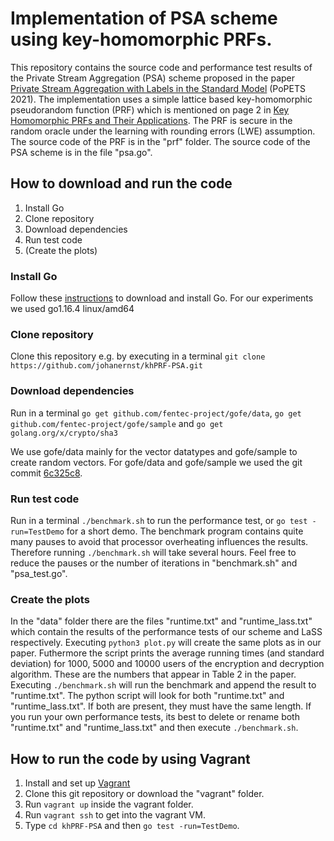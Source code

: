 # Implementation of PSA scheme using key-homomorphic PRFs.
This repository contains the source code and performance test results of the Private Stream Aggregation (PSA) scheme proposed in the paper [Private Stream Aggregation with Labels in the Standard Model](https://petsymposium.org/2021/files/papers/issue4/popets-2021-0063.pdf) (PoPETS 2021). The implementation uses a simple lattice based key-homomorphic pseudorandom function (PRF) which is mentioned on page 2 in [Key Homomorphic PRFs and Their Applications](https://eprint.iacr.org/2015/220.pdf). The PRF is secure in the random oracle under the learning with rounding errors (LWE) assumption. The source code of the PRF is in the \"prf\" folder. The source code of the PSA scheme is in the file \"psa.go\".

## How to download and run the code
1. Install Go
2. Clone repository
3. Download dependencies
4. Run test code
5. (Create the plots)

### Install Go
Follow these [instructions](https://golang.org/doc/install) to download and install Go.
For our experiments we used go1.16.4 linux/amd64

### Clone repository
Clone this repository e.g. by executing in a terminal `git clone https://github.com/johanernst/khPRF-PSA.git`

### Download dependencies
Run in a terminal
`go get github.com/fentec-project/gofe/data`,
`go get github.com/fentec-project/gofe/sample` and
`go get golang.org/x/crypto/sha3`

We use gofe/data mainly for the vector datatypes and gofe/sample to create random vectors. For gofe/data and gofe/sample we used the git commit [6c325c8](https://github.com/fentec-project/gofe/commit/6c325c89872bc5e1be945a06f1dddec43c169759).

### Run test code
Run in a terminal
`./benchmark.sh` to run the performance test, or
`go test -run=TestDemo` for a short demo.
The benchmark program contains quite many pauses to avoid that processor overheating influences the results. Therefore running `./benchmark.sh` will take several hours. Feel free to reduce the pauses or the number of iterations in \"benchmark.sh\" and \"psa_test.go\".



### Create the plots
In the \"data\" folder there are the files \"runtime.txt\" and \"runtime_lass.txt\" which contain the results of the performance tests of our scheme and LaSS respectively. Executing `python3 plot.py` will create the same plots as in our paper. Futhermore the script prints the average running times (and standard deviation) for 1000, 5000 and 10000 users of the encryption and decryption algorithm. These are the numbers that appear in Table 2 in the paper.
Executing `./benchmark.sh` will run the benchmark and append the result to \"runtime.txt\".
The python script will look for both \"runtime.txt\" and \"runtime_lass.txt\". If both are present, they must have the same length. If you run your own performance tests, its best to delete or rename both \"runtime.txt\" and \"runtime_lass.txt\" and then execute `./benchmark.sh`.

## How to run the code by using Vagrant
1. Install and set up [Vagrant](https://www.vagrantup.com/)
2. Clone this git repository or download the \"vagrant\" folder.
3. Run `vagrant up` inside the vagrant folder.
4. Run `vagrant ssh` to get into the vagrant VM.
5. Type `cd khPRF-PSA` and then `go test -run=TestDemo`.

